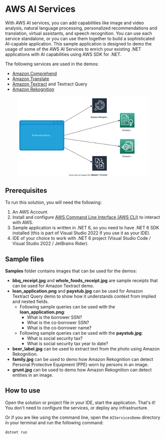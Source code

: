 # AWS AI Services 

With AWS AI services, you can add capabilities like image and video analysis, natural language processing, personalized recommendations and translation, virtual assistants, and speech recognition. You can use each service standalone, or you can use them together to build a sophisticated AI-capable application.
This sample application is designed to demo the usage of some of the AWS AI Services to enrich your existing .NET applications with AI capabilities using AWS SDK for .NET.

The following services are used in the demos:
- [Amazon Comprehend](https://aws.amazon.com/comprehend/)
- [Amazon Translate](https://aws.amazon.com/translate/)
- [Amazon Textract](https://aws.amazon.com/textract/) and Textract Query
- [Amazon Rekognition](https://aws.amazon.com/rekognition/)

<figure>
  <img
  src="diagram.drawio.svg"
  alt="">
  <figcaption></figcaption>
</figure>

## Prerequisites

To run this solution, you will need the following:
1. An AWS Account.
1. Install and configure [AWS Command Line Interface (AWS CLI)](https://docs.aws.amazon.com/cli/latest/userguide/cli-chap-configure.html) to interact with AWS.
1. Sample application is written in .NET 6, so you need to have .NET 6 SDK installed (this is part of Visual Studio 2022 if you use it as your IDE).
1. IDE of your choice to work with .NET 6 project (Visual Studio Code / Visual Studio 2022 / JetBrains Rider).

## Sample files

**Samples** folder contains images that can be used for the demos:

- **bbq_receipt.jpg** and **whole_foods_receipt.jpg** are sample receipts that can be used for Amazon Textract demo.
- **loan_application.png** and **paystub.jpg** can be used for Amazon Textract Query demo to show how it understands context from implied and nested fields. 
  - Following sample queries can be used with the **loan_application.png**:
    - What is the borrower SSN?
    - What is the co-borrower SSN?
    - What is the co-borrower name?
  - Following sample queries can be used with the **paystub.jpg**:
    - What is social security tax?
    - What is social security tax year to date?
- **beer_label.jpg** can be used to extract text from the photo using Amazon Rekognition.
- **family.jpg** can be used to demo how Amazon Rekognition can detect Personal Protective Equipment (PPE) worn by persons in an image.
- **grunt.jpg** can be used to demo how Amazon Rekognition can detect entities in an image.

## How to use

Open the solution or project file in your IDE, start the application. That's it! You don't need to configure the services, or deploy any infrastructure.

Or if you are like using the command line, open the `AIServicesDemo` directory in your terminal and run the following command:

```bash
dotnet run
```
